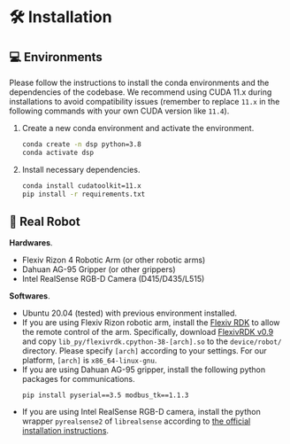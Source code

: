 # 🛠️ Installation

## 💻 Environments

Please follow the instructions to install the conda environments and the dependencies of the codebase. We recommend using CUDA 11.x during installations to avoid compatibility issues (remember to replace `11.x` in the following commands with your own CUDA version like `11.4`).

1. Create a new conda environment and activate the environment.
    ```bash
    conda create -n dsp python=3.8
    conda activate dsp
    ```

2. Install necessary dependencies.
    ```bash
    conda install cudatoolkit=11.x
    pip install -r requirements.txt
    ```
## 🦾 Real Robot

**Hardwares**.
- Flexiv Rizon 4 Robotic Arm (or other robotic arms)
- Dahuan AG-95 Gripper (or other grippers)
- Intel RealSense RGB-D Camera (D415/D435/L515)

**Softwares**.
- Ubuntu 20.04 (tested) with previous environment installed.
- If you are using Flexiv Rizon robotic arm, install the [Flexiv RDK](https://rdk.flexiv.com/manual/getting_started.html) to allow the remote control of the arm. Specifically, download [FlexivRDK v0.9](https://github.com/flexivrobotics/flexiv_rdk/releases/tag/v0.9) and copy `lib_py/flexivrdk.cpython-38-[arch].so` to the `device/robot/` directory. Please specify `[arch]` according to your settings. For our platform, `[arch]` is `x86_64-linux-gnu`.
- If you are using Dahuan AG-95 gripper, install the following python packages for communications.
  ```
  pip install pyserial==3.5 modbus_tk==1.1.3 
  ```
- If you are using Intel RealSense RGB-D camera, install the python wrapper `pyrealsense2` of `librealsense` according to [the official installation instructions](https://github.com/IntelRealSense/librealsense/tree/master/wrappers/python#installation).